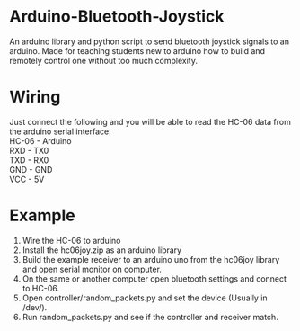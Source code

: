 # Arduino-Bluetooth-Joystick
An arduino library and python script to send bluetooth joystick signals to an arduino.
Made for teaching students new to arduino how to build and remotely control one without too much complexity.

# Wiring
Just connect the following and you will be able to read the HC-06 data from the arduino serial interface:  
HC-06 - Arduino  
RXD - TX0  
TXD - RX0  
GND - GND  
VCC - 5V  
      
# Example
1. Wire the HC-06 to arduino
2. Install the hc06joy.zip as an arduino library
3. Build the example receiver to an arduino uno from the hc06joy library and open serial monitor on computer.
4. On the same or another computer open bluetooth settings and connect to HC-06.
5. Open controller/random_packets.py and set the device (Usually in /dev/).
6. Run random_packets.py and see if the controller and receiver match.
